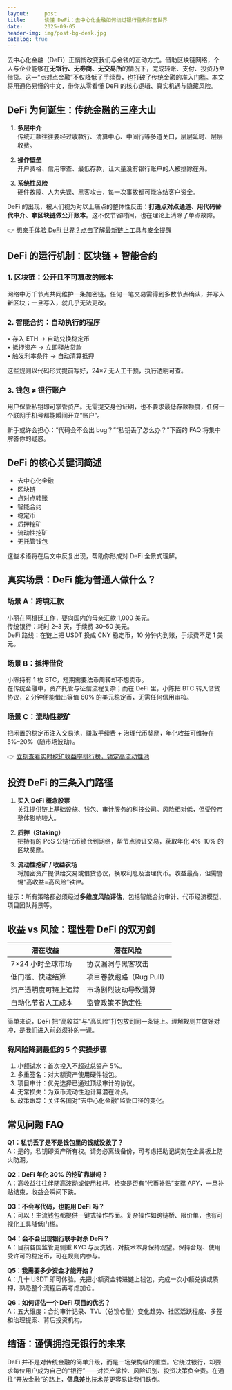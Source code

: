 ```yaml
---
layout:     post
title:      读懂 DeFi：去中心化金融如何绕过银行重构财富世界
date:       2025-09-05
header-img: img/post-bg-desk.jpg
catalog: true
---
```


去中心化金融（DeFi）正悄悄改变我们与金钱的互动方式。借助区块链网络，个人与企业能够在**无银行、无券商、无交易所**的情况下，完成转账、支付、投资乃至借贷。这一“点对点金融”不仅降低了手续费，也打破了传统金融的准入门槛。本文将用通俗易懂的中文，带你从零看懂 DeFi 的核心逻辑、真实机遇与隐藏风险。

## DeFi 为何诞生：传统金融的三座大山

1. **多层中介**  
   传统汇款往往要经过收款行、清算中心、中间行等多道关口，层层延时、层层收费。

2. **操作壁垒**  
   开户资格、信用审查、最低存款，让大量没有银行账户的人被排除在外。

3. **系统性风险**  
   硬件故障、人为失误、黑客攻击，每一次事故都可能冻结客户资金。

DeFi 的出现，被人们视为对以上痛点的整体性反击：**打通点对点通道、用代码替代中介、拿区块链做公开账本**。这不仅节省时间，也在理论上消除了单点故障。

👉 [想亲手体验 DeFi 世界？点击了解最新链上工具与安全提醒](https://okxdog.com/)

## DeFi 的运行机制：区块链 + 智能合约

### 1. 区块链：公开且不可篡改的账本
网络中万千节点共同维护一条加密链。任何一笔交易需得到多数节点确认，并写入新区块；一旦写入，就几乎无法更改。

### 2. 智能合约：自动执行的程序
• 存入 ETH → 自动兑换稳定币  
• 抵押资产 → 立即释放贷款  
• 触发利率条件 → 自动清算抵押  

这些规则以代码形式提前写好，24×7 无人工干预，执行透明可查。

### 3. 钱包 ≠ 银行账户
用户保管私钥即可掌管资产。无需提交身份证明，也不要求最低存款额度，任何一个联网手机号都能瞬间开立“账户”。

新手或许会担心：“代码会不会出 bug？”“私钥丢了怎么办？”下面的 FAQ 将集中解答你的疑惑。

## DeFi 的核心关键词简述
- 去中心化金融  
- 区块链  
- 点对点转账  
- 智能合约  
- 稳定币  
- 质押挖矿  
- 流动性挖矿  
- 无托管钱包  

这些术语将在后文中反复出现，帮助你形成对 DeFi 全景式理解。

## 真实场景：DeFi 能为普通人做什么？

### 场景 A：跨境汇款
小丽在阿根廷工作，要向国内的母亲汇款 1,000 美元。  
传统银行：耗时 2–3 天，手续费 30–50 美元。  
DeFi 路线：在链上把 USDT 换成 CNY 稳定币，10 分钟内到账，手续费不足 1 美元。

### 场景 B：抵押借贷
小陈持有 1 枚 BTC，短期需要法币周转却不想卖币。  
在传统金融中，资产托管与征信流程复杂；而在 DeFi 里，小陈把 BTC 转入借贷协议，2 分钟便能借出等值 60% 的美元稳定币，无需任何信用审核。

### 场景 C：流动性挖矿
把闲置的稳定币注入交易池，赚取手续费 + 治理代币奖励，年化收益可维持在 5%–20%（随市场波动）。

👉 [立刻查看实时挖矿收益率排行榜，锁定高流动性池](https://okxdog.com/)

## 投资 DeFi 的三条入门路径

1. **买入 DeFi 概念股票**  
   关注提供链上基础设施、钱包、审计服务的科技公司。风险相对低，但受股市整体影响较大。

2. **质押（Staking）**  
   把持有的 PoS 公链代币锁仓到网络，帮节点验证交易，获取年化 4%-10% 的区块奖励。

3. **流动性挖矿 / 收益农场**  
   将加密资产提供给交易或借贷协议，换取利息及治理代币。收益最高，但需警惕“高收益=高风险”铁律。

提示：所有策略都必须经过**多维度风险评估**，包括智能合约审计、代币经济模型、项目团队背景等。

## 收益 vs 风险：理性看 DeFi 的双刃剑

| **潜在收益**                | **潜在风险**                 |
|-----------------------------|------------------------------|
| 7×24 小时全球市场           | 协议漏洞与黑客攻击           |
| 低门槛、快速结算            | 项目卷款跑路（Rug Pull）     |
| 资产透明度可链上追踪        | 市场剧烈波动导致清算         |
| 自动化节省人工成本          | 监管政策不确定性             |

简单来说，DeFi 把“高收益”与“高风险”打包放到同一条链上。理解规则并做好对冲，是我们进入前必须补的一课。

### 将风险降到最低的 5 个实操步骤
1. 小额试水：首次投入不超过总资产 5%。  
2. 多重签名：对大额资产使用硬件钱包。  
3. 项目审计：优先选择已通过顶级审计的协议。  
4. 无常损失：为双币流动性池计算潜在滑点。  
5. 政策跟踪：关注各国对“去中心化金融”监管口径的变化。

## 常见问题 FAQ

**Q1：私钥丢了是不是钱包里的钱就没救了？**  
A：是的。私钥即资产所有权。请务必离线备份，可考虑把助记词刻在金属板上防火防潮。

**Q2：DeFi 年化 30% 的挖矿靠谱吗？**  
A：高收益往往伴随高波动或使用杠杆。检查是否有“代币补贴”支撑 APY，一旦补贴结束，收益会瞬间下跌。

**Q3：不会写代码，也能用 DeFi 吗？**  
A：可以！主流钱包都提供一键式操作界面。复杂操作如跨链桥、限价单，也有可视化工具降低门槛。

**Q4：会不会出现银行联手封杀 DeFi？**  
A：目前各国监管更侧重 KYC 与反洗钱，对技术本身保持观望。保持合规、使用受许可的稳定币，可在规则内参与。

**Q5：我需要多少资金才能开始？**  
A：几十 USDT 即可体验。先把小额资金转进链上钱包，完成一次小额兑换或质押，熟悉整个流程后再考虑加仓。

**Q6：如何评估一个 DeFi 项目的优劣？**  
A：五大维度：合约审计记录、TVL（总锁仓量）变化趋势、社区活跃程度、多签和治理提案、背后投资机构。

## 结语：谨慎拥抱无银行的未来

DeFi 并不是对传统金融的简单升级，而是一场架构级的重塑。它绕过银行，却要求每位用户成为自己的“银行”——对资产掌控、风险识别、投资决策负全责。在通往“开放金融”的路上，**信息差**比技术差更容易让我们跌倒。